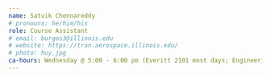 ```yaml
---
name: Satvik Chennareddy
# pronouns: he/him/his
role: Course Assistant
# email: burgos3@illinois.edu
# website: https://tran.aerospace.illinois.edu/
# photo: huy.jpg
ca-hours: Wednesday @ 5:00 - 6:00 pm (Everitt 2101 most days; Engineering Hall 106B3 on 9/7/23 and 9/21/23)
---
```

